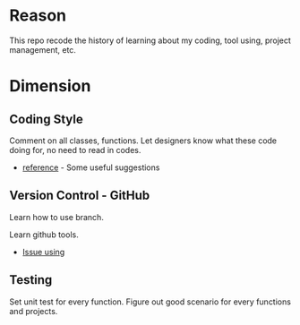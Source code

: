 # Reason
This repo recode the history of learning about my coding, tool using, project management, etc.

# Dimension

## Coding Style
Comment on all classes, functions. Let designers know what these code doing for, no need to read in codes.
* [reference](https://iapyeh.readthedocs.io/en/latest/blogs/technical/docs_style_review_twisted.html) - Some useful suggestions

## Version Control - GitHub

Learn how to use branch.

Learn github tools.

* [Issue using](http://www.ruanyifeng.com/blog/2017/08/issue.html)

## Testing
Set unit test for every function. Figure out good scenario for every functions and projects.
